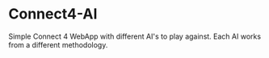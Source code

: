 # Connect4-AI
Simple Connect 4 WebApp with different AI's to play against. Each AI works from a different methodology.
